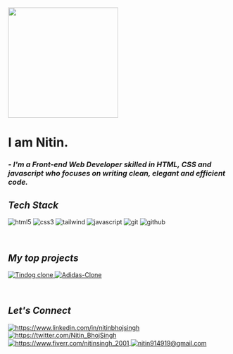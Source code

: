 <!----------------------------------- Heading Section ------------------------------------>

<!-- <img src="https://i.ibb.co/8BnHq4T/hello.gif" width="90" -->
<h1 >
    <img src="https://i.ibb.co/QY4xcSS/akirambow-smile-person.gif" width="250">
</h1>
<h1>I am Nitin.</h1>

<!----------------------------------- About Section ------------------------------------>

<h3>
    <i>- I'm a Front-end Web Developer skilled in HTML, CSS and javascript who focuses on writing clean, elegant and efficient code.</i>
</h3>

<!-- <h3>
    <i>- Currently working at Kyndryl as a Full Stack Developer</i>
</h3>
<br> -->

<!----------------------------------- Profile View Section ------------------------------------>

<!-- <p align="left">
    <a href="https://github.com/m-sehrawat">
        <img src="https://komarev.com/ghpvc/?username=m-sehrawat&label=Profile%20views&color=0e75b6&style=flat" alt="m-sehrawat" />
    </a>
    <a href="https://github.com/m-sehrawat?tab=followers">
        <img src="https://img.shields.io/github/followers/m-sehrawat?label=Followers&style=social" alt="followers-count">
    </a>
</p>
<br> -->

<!----------------------------------- Tech Stack Section ------------------------------------>

<h2><i>Tech Stack</i></h2>

<p>
    <img src="https://img.shields.io/badge/HTML5-E34F26?style=for-the-badge&logo=html5&logoColor=white" alt="html5" />
    <img src="https://img.shields.io/badge/CSS3-1572B6?style=for-the-badge&logo=css3&logoColor=white" alt="css3" />
    <!-- <img src="https://img.shields.io/badge/Bootstrap-563D7C?style=for-the-badge&logo=bootstrap&logoColor=white" alt="bootstrap" /> -->
    <img src="https://img.shields.io/badge/Tailwind_CSS-38B2AC?style=for-the-badge&logo=tailwind-css&logoColor=white" alt="tailwind" />
    <img src="https://img.shields.io/badge/JavaScript-323330?style=for-the-badge&logo=javascript&logoColor=F7DF1E" alt="javascript" />
    <!-- <img src="https://img.shields.io/badge/Node.js-339933?style=for-the-badge&logo=nodedotjs&logoColor=white" alt="nodejs" /> -->
    <!-- <img src="https://img.shields.io/badge/Express.js-000000?style=for-the-badge&logo=express&logoColor=white" alt="expressjs" /> -->
    <!-- <img src="https://img.shields.io/badge/MongoDB-4EA94B?style=for-the-badge&logo=mongodb&logoColor=white" alt="mongodb" /> -->
    <!-- <img src="https://img.shields.io/badge/npm-CB3837?style=for-the-badge&logo=npm&logoColor=white" alt="npm" /> -->
    <!-- <img src="https://img.shields.io/badge/Postman-FF6C37?style=for-the-badge&logo=Postman&logoColor=white" alt="postman" /> -->
    <img src="https://img.shields.io/badge/Git-f44d27?style=for-the-badge&logo=git&logoColor=white" alt="git" />
    <img src="https://img.shields.io/badge/GitHub-100000?style=for-the-badge&logo=github&logoColor=white" alt="github" />
    <!-- <img src="https://img.shields.io/badge/React-20232A?style=for-the-badge&logo=react&logoColor=61DAFB" alt="reactjs" /> -->
    <!-- <img src="https://img.shields.io/badge/Redux-593D88?style=for-the-badge&logo=redux&logoColor=white" alt="redux" />
    <img src="https://img.shields.io/badge/Material%20UI-007FFF?style=for-the-badge&logo=mui&logoColor=white" alt="material-ui" />
    <img src="https://img.shields.io/badge/Chakra%20UI-3bc7bd?style=for-the-badge&logo=chakraui&logoColor=white" alt="chakra-ui" />
    <img src="https://img.shields.io/badge/styled--components-DB7093?style=for-the-badge&logo=styled-components&logoColor=white" alt="styled-components" /> -->
</p>
<br>

<!----------------------------------- Project Section ------------------------------------>

<h2><i>My top projects</i></h2>

<p align="left">
    <a href="https://github.com/Nitinbhojsingh/TinDog" target="blank">
        <img src="https://img.shields.io/static/v1?style=for-the-badge&message=Tindog&color=FFFFFF&logo=tinder&logocolor=FF6B6B&label=" alt="Tindog clone" />
    </a>
    <a href="https://github.com/Nitinbhojsingh/50-Projects" target="blank">
        <img src="https://img.shields.io/static/v1?style=for-the-badge&message=50 Project&color=FCE70&logo=CodeProject&logoColor=000&label=" alt="Adidas-Clone" />
    </a>
</p>
<br>

<!----------------------------------- Social Media Links Section ------------------------------------>

<h2><i>Let's Connect</i></h2>

<p align="left">
    <a href="https://www.linkedin.com/in/nitinbhojsingh">
        <img align="center" src="https://img.shields.io/badge/LinkedIn-0077B5?style=for-the-badge&logo=linkedin&logoColor=white" alt="https://www.linkedin.com/in/nitinbhojsingh" />
    </a>
    <a href="https://twitter.com/Nitin_BhojSingh">
        <img align="center" src="https://img.shields.io/badge/Twitter-1DA1F2?style=for-the-badge&logo=twitter&logoColor=white" alt="https://twitter.com/Nitin_BhojSingh" />
    </a>
     <a href="https://www.fiverr.com/nitinsingh_2001">
        <img align="center" src="https://img.shields.io/badge/Fiverr-A8E890?style=for-the-badge&logo=fiverr&logoColor=black" alt="https://www.fiverr.com/nitinsingh_2001" />
    </a>
    <a title="nitin914919@gmail.com" href="mailto:nitin914919@gmail.com">
        <img align="center" src="https://img.shields.io/badge/Gmail-D14836?style=for-the-badge&logo=gmail&logoColor=white" alt="nitin914919@gmail.com" />
    </a>
</p>
<br>
